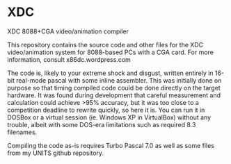 XDC
===

XDC 8088+CGA video/animation compiler

This repository contains the source code and other files for the XDC
video/animation system for 8088-based PCs with a CGA card.  For more
information, consult x86dc.wordpress.com

The code is, likely to your extreme shock and disgust, written entirely in
16-bit real-mode pascal with some inline assembler.  This was initially done on
purpose so that timing compiled code could be done directly on the target
hardware.  It was found during development that careful measurement and
calculation could achieve >95% accuracy, but it was too close to a competition
deadline to rewrite quickly, so here it is.  You can run it in DOSBox or a
virtual session (ie. Windows XP in VirtualBox) without any trouble, albeit with
some DOS-era limitations such as required 8.3 filenames.

Compiling the code as-is requires Turbo Pascal 7.0 as well as some files from
my UNITS github repository.
